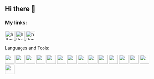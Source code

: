 ## Hi there 👋

### My links:


<a href="https://hh.ru/resume/6c646829ff08f4e8e20039ed1f487639793435">
  <img width="30px" src="https://upload.wikimedia.org/wikipedia/commons/7/79/HeadHunter_logo.png" alt="https://upload.wikimedia.org/wikipedia/commons/7/79/HeadHunter_logo.png" />
</a> 
<a href="https://t.me/evyz4" target="_blank">
  <img width="30px" src="https://upload.wikimedia.org/wikipedia/commons/thumb/8/82/Telegram_logo.svg/1024px-Telegram_logo.svg.png" alt="https://upload.wikimedia.org/wikipedia/commons/thumb/8/82/Telegram_logo.svg/1024px-Telegram_logo.svg.png" />
</a>

<a href="mailto:antonovy04@mail.ru" target="_blank">
  <img width="30px" src="https://www.roscosmos.ru/media/img/2020/Jule/blue-email-box-circle-png-transparent-icon-2.png" alt="https://www.roscosmos.ru/media/img/2020/Jule/blue-email-box-circle-png-transparent-icon-2.png" />
</a>

Languages and Tools: 

<a><img width="30px" src="https://upload.wikimedia.org/wikipedia/commons/thumb/6/61/HTML5_logo_and_wordmark.svg/512px-HTML5_logo_and_wordmark.svg.png" /></a>
<a><img width="30px" src="https://upload.wikimedia.org/wikipedia/commons/d/d5/CSS3_logo_and_wordmark.svg" /></a>
<a><img width="30px" src="https://upload.wikimedia.org/wikipedia/commons/thumb/6/6a/JavaScript-logo.png/240px-JavaScript-logo.png" /></a>
<a><img width="30px" src="https://sass-lang.com/assets/img/styleguide/seal-color-aef0354c.png" /></a>
<a><img width="30px" src="https://cdn4.iconfinder.com/data/icons/logos-3/600/React.js_logo-512.png" /></a>
<a><img width="30px" src="https://angular.io/assets/images/logos/angularjs/AngularJS-Shield.svg" /></a>
<a><img width="30px" src="https://lh3.googleusercontent.com/proxy/y1V7nmtCKVqADCy0efiub2R5-FqAdzai8jM6YmcwzSEfMaJtjbXROd3PnKw6N4Ez-hDEYfGny2Y4Tf7qB8UWhA6XB7ZiIcwLcN5J3U0TO8o1yZexwQ" /></a>
<a><img width="30px" src="https://findicons.com/files/icons/2773/pictonic_free/512/prog_flask.png" /></a>
<a><img width="30px" src="https://www.pygame.org/ftp/pygame-head-party.png" /></a>
<a><img width="30px" src="https://cdn.iconscout.com/icon/free/png-512/node-js-1174925.png" /></a>
<a><img width="30px" src="https://cdn.buttercms.com/2q5r816LTo2uE9j7Ntic" /></a>
<a><img width="30px" src="https://www.npmjs.com/npm-avatar/eyJhbGciOiJIUzI1NiIsInR5cCI6IkpXVCJ9.eyJhdmF0YXJVUkwiOiJodHRwczovL3MuZ3JhdmF0YXIuY29tL2F2YXRhci9lZDI1OTU4NzA0MWM1YWI3OWYyNGNiMWUzNDFmMGEzNz9zaXplPTQ5NiZkZWZhdWx0PXJldHJvIn0.WGSTeMkmlKyhMVynI4jhqaJ3JjH7-1FJs9Imqs5FY0U" /></a>
<a><img width="30px" src="https://cdn.buttercms.com/2q5r816LTo2uE9j7Ntic" /></a>
<a><img width="30px" src="https://cdn.buttercms.com/2q5r816LTo2uE9j7Ntic" /></a>
<a><img width="30px" src="https://cdn.buttercms.com/2q5r816LTo2uE9j7Ntic" /></a>

